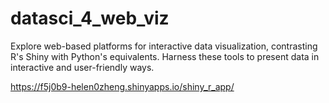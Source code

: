 # datasci_4_web_viz
Explore web-based platforms for interactive data visualization, contrasting R's Shiny with Python's equivalents. Harness these tools to present data in interactive and user-friendly ways.


https://f5j0b9-helen0zheng.shinyapps.io/shiny_r_app/
